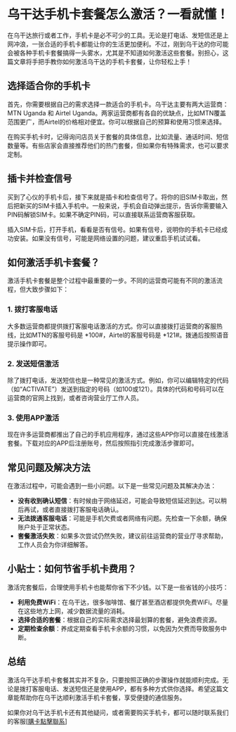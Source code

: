 # 乌干达手机卡套餐怎么激活？一看就懂！

在乌干达旅行或者工作，手机卡是必不可少的工具。无论是打电话、发短信还是上网冲浪，一张合适的手机卡都能让你的生活更加便利。不过，刚到乌干达的你可能会被各种手机卡套餐搞得一头雾水，尤其是不知道如何激活这些套餐。别担心，这篇文章将手把手教你如何激活乌干达的手机卡套餐，让你轻松上手！

## 选择适合你的手机卡

首先，你需要根据自己的需求选择一款适合的手机卡。乌干达主要有两大运营商：MTN Uganda 和 Airtel Uganda。两家运营商都有各自的优缺点，比如MTN覆盖范围更广，而Airtel的价格相对便宜。你可以根据自己的预算和使用习惯来选择。

在购买手机卡时，记得询问店员关于套餐的具体信息，比如流量、通话时间、短信数量等。有些店家会直接推荐他们的热门套餐，但如果你有特殊需求，也可以要求定制。

## 插卡并检查信号

买到了心仪的手机卡后，接下来就是插卡和检查信号了。将你的旧SIM卡取出，然后把新买的SIM卡插入手机中。一般来说，手机会自动弹出提示，告诉你需要输入PIN码解锁SIM卡。如果不确定PIN码，可以直接联系运营商客服获取。

插入SIM卡后，打开手机，看看是否有信号。如果有信号，说明你的手机卡已经成功安装。如果没有信号，可能是网络设置的问题，建议重启手机试试看。

## 如何激活手机卡套餐？

激活手机卡套餐是整个过程中最重要的一步。不同的运营商可能有不同的激活流程，但大致步骤如下：

### 1. 拨打客服电话
大多数运营商都提供拨打客服电话激活的方式。你可以直接拨打运营商的客服热线，比如MTN的客服号码是 *100#，Airtel的客服号码是 *121#。拨通后按照语音提示操作即可。

### 2. 发送短信激活
除了拨打电话，发送短信也是一种常见的激活方式。例如，你可以编辑特定的代码（如“ACTIVATE”）发送到指定的号码（如100或121）。具体的代码和号码可以在运营商的官网上找到，或者咨询营业厅工作人员。

### 3. 使用APP激活
现在许多运营商都推出了自己的手机应用程序，通过这些APP你可以直接在线激活套餐。下载对应的APP后注册账号，然后按照指引完成激活步骤即可。

## 常见问题及解决方法

在激活过程中，可能会遇到一些小问题。以下是一些常见问题及其解决办法：

- **没有收到确认短信**：有时候由于网络延迟，可能会导致短信延迟到达。可以稍后再试，或者直接拨打客服电话确认。
- **无法拨通客服电话**：可能是手机欠费或者网络有问题。先检查一下余额，确保账户处于正常状态。
- **套餐激活失败**：如果多次尝试仍然失败，建议前往运营商的营业厅寻求帮助，工作人员会为你详细解答。

## 小贴士：如何节省手机卡费用？

激活完套餐后，合理使用手机卡也能帮你省下不少钱。以下是一些省钱的小技巧：

- **利用免费WiFi**：在乌干达，很多咖啡馆、餐厅甚至酒店都提供免费WiFi。尽量在这些地方上网，减少数据流量的消耗。
- **选择合适的套餐**：根据自己的实际需求选择最划算的套餐，避免浪费资源。
- **定期检查余额**：养成定期查看手机卡余额的习惯，以免因为欠费而导致服务中断。

## 总结

激活乌干达手机卡套餐其实并不复杂，只要按照正确的步骤操作就能顺利完成。无论是拨打客服电话、发送短信还是使用APP，都有多种方式供你选择。希望这篇文章能帮助你在乌干达顺利激活手机卡套餐，享受便捷的通信服务。

如果你对乌干达手机卡还有其他疑问，或者需要购买手机卡，都可以随时联系我们的客服[[購卡點擊聯系](https://t.me/s/esim1088)]